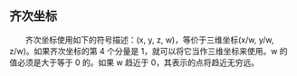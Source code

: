 ## 齐次坐标

&emsp;&emsp;齐次坐标使用如下的符号描述：(x, y, z, w)，等价于三维坐标(x/w, y/w, z/w)。如果齐次坐标的第 4 个分量是 1，就可以将它当作三维坐标来使用。w 的值必须是大于等于 0 的。如果 w 趋近于 0，其表示的点将趋近无穷远。
